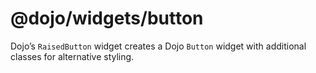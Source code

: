 # <span class="citation" data-cites="dojo/widgets/button"><span class="citation" data-cites="dojo/widgets/button"><span class="citation" data-cites="dojo/widgets/button">@dojo/widgets/button</span></span></span>

Dojo’s `RaisedButton` widget creates a Dojo `Button` widget with additional classes for alternative styling.
